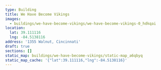 ```yaml
---
type: Building
title: We Have Become Vikings
images:
  - buildings/we-have-become-vikings/we-have-become-vikings-0_hdkqai
location:
  lat: 39.111116
  lng: -84.5138116
address: '1355 Walnut, Cincinnati'
draft: true
sections: []
static_map: buildings/we-have-become-vikings/static-map_a6qbyq
static_map_cache: '{"lat":39.111116,"lng":-84.5138116}'
---
```

